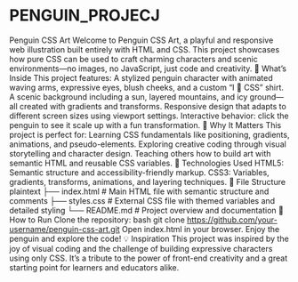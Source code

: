 # PENGUIN_PROJECJ
Penguin CSS Art Welcome to Penguin CSS Art, a playful and responsive web illustration built entirely with HTML and CSS. This project showcases how pure CSS can be used to craft charming characters and scenic environments—no images, no JavaScript, just code and creativity.  🌟 What’s Inside This project features:  A stylized penguin character with animated waving arms, expressive eyes, blush cheeks, and a custom “I 💜 CSS” shirt.  A scenic background including a sun, layered mountains, and icy ground—all created with gradients and transforms.  Responsive design that adapts to different screen sizes using viewport settings.  Interactive behavior: click the penguin to see it scale up with a fun transformation.  🧠 Why It Matters This project is perfect for:  Learning CSS fundamentals like positioning, gradients, animations, and pseudo-elements.  Exploring creative coding through visual storytelling and character design.  Teaching others how to build art with semantic HTML and reusable CSS variables.  🎨 Technologies Used HTML5: Semantic structure and accessibility-friendly markup.  CSS3: Variables, gradients, transforms, animations, and layering techniques.  📁 File Structure plaintext ├── index.html       # Main HTML file with semantic structure and comments ├── styles.css       # External CSS file with themed variables and detailed styling └── README.md        # Project overview and documentation 🚀 How to Run Clone the repository:  bash git clone https://github.com/your-username/penguin-css-art.git Open index.html in your browser.  Enjoy the penguin and explore the code!  💡 Inspiration This project was inspired by the joy of visual coding and the challenge of building expressive characters using only CSS. It’s a tribute to the power of front-end creativity and a great starting point for learners and educators alike.
